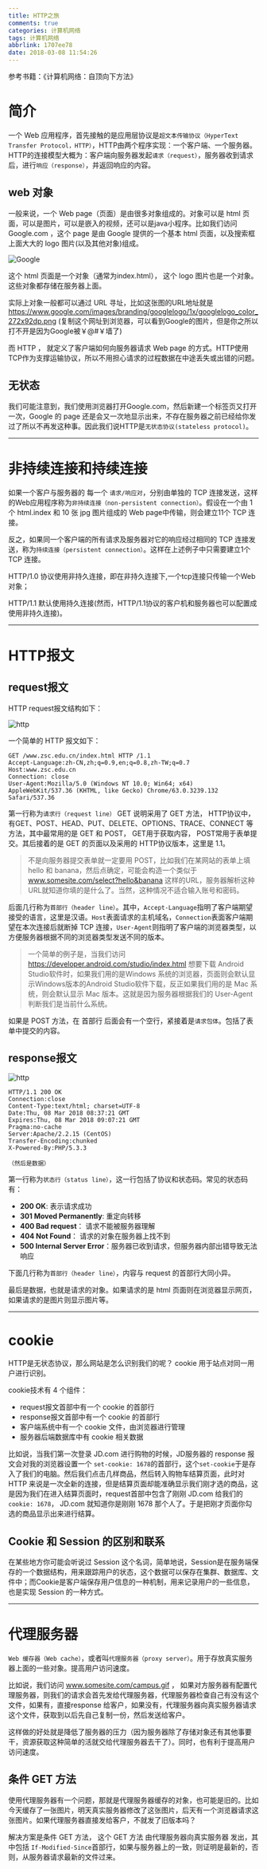 ```yaml
---
title: HTTP之旅
comments: true
categories: 计算机网络
tags: 计算机网络
abbrlink: 1707ee78
date: 2018-03-08 11:54:26
---
```


参考书籍：《计算机网络：自顶向下方法》

# 简介

一个 Web 应用程序，首先接触的是应用层协议是`超文本传输协议（HyperText Transfer Protocol，HTTP）`，HTTP由两个程序实现：一个客户端、一个服务器。HTTP的连接模型大概为：客户端向服务器发起`请求（request）`，服务器收到请求后，进行`响应（response）`，并返回响应的内容。

## web 对象

一般来说，一个 Web page（页面）是由很多对象组成的。对象可以是 html 页面，可以是图片，可以是嵌入的视频，还可以是java小程序。比如我们访问 Google.com ，这个 page 是由 Google 提供的一个基本 html 页面，以及搜索框上面大大的 logo 图片(以及其他对象)组成。

![Google](../../../../images/networking/google.png)


 这个 html 页面是一个对象（通常为index.html）， 这个 logo 图片也是一个对象。这些对象都存储在服务器上面。

 实际上对象一般都可以通过 URL 寻址，比如这张图的URL地址就是
  https://www.google.com/images/branding/googlelogo/1x/googlelogo_color_272x92dp.png (复制这个网址到浏览器，可以看到Google的图片，但是你之所以打不开是因为Google被￥@#￥墙了)

而 HTTP ， 就定义了客户端如何向服务器请求 Web page 的方式。HTTP使用TCP作为支撑运输协议，所以不用担心请求的过程数据在中途丢失或出错的问题。

<!-- more -->

## 无状态

我们可能注意到，我们使用浏览器打开Google.com，然后新建一个标签页又打开一次，Google 的 page 还是会又一次地显示出来，不存在服务器之前已经给你发过了所以不再发这种事。因此我们说HTTP是`无状态协议(stateless protocol)`。

---

# 非持续连接和持续连接

如果一个客户与服务器的 每一个 `请求/响应对`，分别由单独的 TCP 连接发送，这样的Web应用程序称为`非持续连接（non-persistent connection）`。假设在一个由 1 个 html.index 和 10 张 jpg 图片组成的 Web page中传输，则会建立11个 TCP 连接。

反之，如果同一个客户端的所有请求及服务器对它的响应经过相同的 TCP 连接发送，称为`持续连接（persistent connection）`。这样在上述例子中只需要建立1个 TCP 连接。

HTTP/1.0 协议使用非持久连接，即在非持久连接下,一个tcp连接只传输一个Web对象；

HTTP/1.1 默认使用持久连接(然而，HTTP/1.1协议的客户机和服务器也可以配置成使用非持久连接)。


---

# HTTP报文



## request报文

HTTP request报文结构如下：

![http](../../../../images/networking/http.jpg)

一个简单的 HTTP 报文如下：

```
GET /www.zsc.edu.cn/index.html HTTP /1.1
Accept-Language:zh-CN,zh;q=0.9,en;q=0.8,zh-TW;q=0.7
Host:www.zsc.edu.cn
Connection: close
User-Agent:Mozilla/5.0 (Windows NT 10.0; Win64; x64) AppleWebKit/537.36 (KHTML, like Gecko) Chrome/63.0.3239.132 Safari/537.36
```

第一行称为`请求行（request line）` GET 说明采用了 GET 方法， HTTP协议中，有GET、POST、HEAD、PUT、DELETE、OPTIONS、TRACE、CONNECT 等方法，其中最常用的是 GET 和 POST， GET用于获取内容， POST常用于表单提交。其后接着的是 GET 的页面以及采用的 HTTP协议版本，这里是 1.1。

> 不是向服务器提交表单就一定要用 POST，比如我们在某网站的表单上填 hello 和 banana，然后点确定，可能会构造一个类似于 www.somesite.com/select?hello&banana 这样的URL，服务器解析这种URL就知道你填的是什么了。当然，这种情况不适合输入账号和密码。

后面几行称为`首部行（header line）`。其中，`Accept-Language`指明了客户端期望接受的语言，这里是汉语。`Host`表面请求的主机域名，`Connection`表面客户端期望在本次连接后就断掉 TCP 连接，`User-Agent`则指明了客户端的浏览器类型，以方便服务器根据不同的浏览器类型发送不同的版本。

> 一个简单的例子是，当我们访问 https://developer.android.com/studio/index.html 想要下载 Android Studio软件时，如果我们用的是Windows 系统的浏览器，页面则会默认显示Windows版本的Android Studio软件下载，反正如果我们用的是 Mac 系统，则会默认显示 Mac 版本。这就是因为服务器根据我们的 User-Agent判断我们是当前什么系统。

如果是 POST 方法，在 首部行 后面会有一个空行，紧接着是`请求包体`。包括了表单中提交的内容。

## response报文

![http](../../../../images/networking/http2.jpg)

```
HTTP/1.1 200 OK
Connection:close
Content-Type:text/html; charset=UTF-8
Date:Thu, 08 Mar 2018 08:37:21 GMT
Expires:Thu, 08 Mar 2018 09:07:21 GMT
Pragma:no-cache
Server:Apache/2.2.15 (CentOS)
Transfer-Encoding:chunked
X-Powered-By:PHP/5.3.3

（然后是数据）
```

第一行称为`状态行（status line）`，这一行包括了协议和状态码。常见的状态码有：

* **200 OK**: 表示请求成功
* **301 Moved Permanently**: 重定向转移
* **400 Bad request**： 请求不能被服务器理解
* **404 Not Found**： 请求的对象在服务器上找不到
* **500 Internal Server Error**：服务器已收到请求，但服务器内部出错导致无法响应

下面几行称为`首部行（header line）`，内容与 request 的首部行大同小异。

最后是数据，也就是请求的对象。如果请求的是 html 页面则在浏览器显示网页，如果请求的是图片则显示图片等。

---

# cookie

HTTP是无状态协议，那么网站是怎么识别我们的呢？ cookie 用于站点对同一用户进行识别。

cookie技术有 4 个组件：
* request报文首部中有一个 cookie 的首部行
* response报文首部中有一个 cookie 的首部行
* 客户端系统中有一个 cookie 文件，由浏览器进行管理
* 服务器后端数据库中有 cookie 相关数据

比如说，当我们第一次登录 JD.com 进行购物的时候，JD服务器的 response 报文会对我的浏览器设置一个 `set-cookie: 1678`的首部行，这个`set-cookie`于是存入了我们的电脑。然后我们点击几样商品，然后转入购物车结算页面，此时对 HTTP 来说是一次全新的连接，但是结算页面却能准确显示我们刚才选的商品，这是因为我们在进入结算页面时，request首部中包含了刚刚 JD.com 给我们的 `cookie: 1678`， JD.com 就知道你是刚刚 1678 那个人了。于是把刚才页面你勾选的商品显示出来进行结算。

## Cookie 和 Session 的区别和联系

在某些地方你可能会听说过 Session 这个名词，简单地说，Session是在服务端保存的一个数据结构，用来跟踪用户的状态，这个数据可以保存在集群、数据库、文件中；而Cookie是客户端保存用户信息的一种机制，用来记录用户的一些信息，也是实现 Session 的一种方式。

---

# 代理服务器

`Web 缓存器（Web cache）`，或者叫`代理服务器（proxy server）`。用于存放真实服务器上面的一些对象。提高用户访问速度。

比如说，我们访问 www.somesite.com/campus.gif ， 如果对方服务器有配置代理服务器，则我们的请求会首先发给代理服务器，代理服务器检查自己有没有这个文件，如果有，直接response 给客户，如果没有，代理服务器向真实服务器请求这个文件，获取到以后先自己复制一份，然后发送给客户。

这样做的好处就是降低了服务器的压力（因为服务器除了存储对象还有其他事要干，资源获取这种简单的活就交给代理服务器去干了）。同时，也有利于提高用户访问速度。

## 条件 GET 方法

使用代理服务器有一个问题，那就是代理服务器缓存的对象，也可能是旧的。比如今天缓存了一张图片，明天真实服务器修改了这张图片，后天有一个浏览器请求这张图片。如果代理服务器直接发给客户，不就发了旧版本吗？

解决方案是条件 GET 方法， 这个 GET 方法 由代理服务器向真实服务器 发出，其中包括 `If-Modified-Since`首部行，如果与服务器上的一致，则证明是最新的，否则，从服务器请求最新的文件过来。
